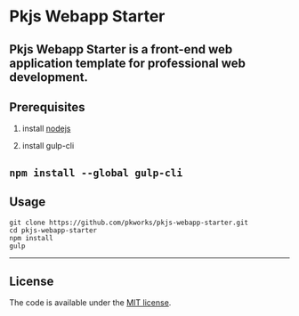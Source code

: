 # Pkjs Webapp Starter
Pkjs Webapp Starter is a front-end web application template for professional web development. 
---
## Prerequisites

1. install [nodejs](http://nodejs.org)

1. install gulp-cli

  `npm install --global gulp-cli`
---
## Usage

```
git clone https://github.com/pkworks/pkjs-webapp-starter.git
cd pkjs-webapp-starter
npm install
gulp
```
---
## License

The code is available under the [MIT license](LICENSE.txt).
